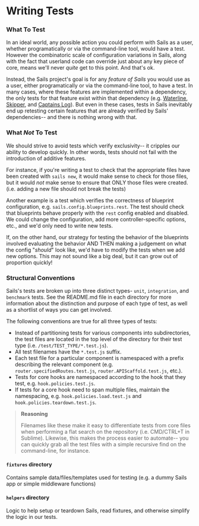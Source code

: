 # Writing Tests

### What To Test
In an ideal world, any possible action you could perform with Sails as a user, whether programatically or via the command-line tool, would have a test. However the combinatoric scale of configuration variations in Sails, along with the fact that userland code can override just about any key piece of core, means we'll never _quite_ get to this point.  And that's ok.

Instead, the Sails project's goal is for any _feature of Sails_ you would use as a user, either programatically or via the command-line tool, to have a test.  In many cases, where these features are implemented within a dependency, the only tests for that feature exist within that dependency (e.g. [Waterline](https://github.com/balderdashy/waterline/tree/master/test), [Skipper](https://github.com/balderdashy/skipper/tree/master/test), and [Captains Log](https://github.com/balderdashy/captains-log/tree/master/test)).  But even in these cases, tests in Sails inevitably end up retesting certain features that are already verified by Sails' dependencies-- and there is nothing wrong with that.

### What _Not_ To Test
We should strive to avoid tests which verify exclusivity-- it cripples our ability to develop quickly.  In other words, tests should not fail with the introduction of additive features.

For instance, if you're writing a test to check that the appropriate files have been created with `sails new`, it would make sense to check for those files, but it would _not_ make sense to ensure that ONLY those files were created. (i.e. adding a new file should not break the tests)

Another example is a test which verifies the correctness of blueprint configuration, e.g. `sails.config.blueprints.rest`.  The test should check that blueprints behave properly with the `rest` config enabled and disabled.  We could change the configuration, add more controller-specific options, etc., and we'd only need to write new tests.

If, on the other hand, our strategy for testing the behavior of the blueprints involved evaluating the behavior AND THEN making a judgement on what the config "_should_" look like, we'd have to modify the tests when we add new options.  This may not sound like a big deal, but it can grow out of proportion quickly!




### Structural Conventions

Sails's tests are broken up into three distinct types- `unit`, `integration`, and `benchmark` tests.  See the README.md file in each directory for more information about the distinction and purpose of each type of test, as well as a shortlist of ways you can get involved.

The following conventions are true for all three types of tests:

+ Instead of partitioning tests for various components into subdirectories, the test files are located in the top level of the directory for their test type (i.e. `/test/TEST_TYPE/*.test.js`).
+ All test filenames have the `*.test.js` suffix.
+ Each test file for a particular component is namespaced with a prefix describing the relevant component (e.g. `router.specifiedRoutes.test.js`, `router.APIScaffold.test.js`, etc.).
+ Tests for core hooks are namespaced according to the hook that they test, e.g. `hook.policies.test.js`.
+ If tests for a core hook need to span multiple files, maintain the namespacing, e.g. `hook.policies.load.test.js` and `hook.policies.teardown.test.js`.

> **Reasoning**
>
> Filenames like these make it easy to differentiate tests from core files when performing a flat search on the repository (i.e. CMD/CTRL+T in Sublime).  Likewise, this makes the process easier to automate-- you can quickly grab all the test files with a simple recursive find on the command-line, for instance.

#### `fixtures` directory
Contains sample data/files/templates used for testing (e.g. a dummy Sails app or simple middleware functions)

#### `helpers` directory
Logic to help setup or teardown Sails, read fixtures, and otherwise simplify the logic in our tests.

<docmeta name="displayName" value="Writing Tests">
